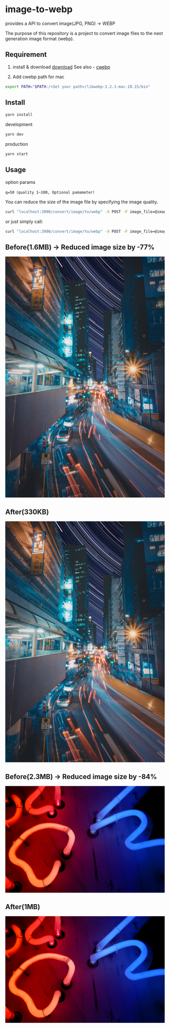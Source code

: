 # image-to-webp

provides a API to convert image(JPG, PNG) -> WEBP

The purpose of this repository is a project to convert image files to the next generation image format (webp).

## Requirement

1. install & download  [download](https://developers.google.com/speed/webp/download)
See also - [cwebp](https://developers.google.com/speed/webp)

2. Add cwebp path
for mac
```bash
export PATH="$PATH:/<Set your path>/libwebp-1.2.1-mac-10.15/bin"
```

## Install
```bash
yarn install
```

development
```bash
yarn dev
```

production
```bash
yarn start
```

## Usage
option params
```
q=50（quality 1~100, Optional pamameter）
```

You can reduce the size of the image file by specifying the image quality.
```bash
curl "localhost:3000/convert/image/to/webp" -X POST -F image_file=@image.png -F q=75 -o image.webp
```
or just simply call:
```bash
curl "localhost:3000/convert/image/to/webp" -X POST -F image_file=@image.png -o image.webp
```




## Before(1.6MB) → Reduced image size by -77%
![thomas-chan-a3wiRpcBmgY-unsplash.jpg](./docs/images/before/thomas-chan-a3wiRpcBmgY-unsplash.jpg)
## After(330KB)
![thomas-chan-a3wiRpcBmgY-unsplash.webp](./docs/images/after/thomas-chan-a3wiRpcBmgY-unsplash.webp)

## Before(2.3MB) → Reduced image size by -84%
![lubo-minar-j2RgHfqKhCM-unsplash.jpg](./docs/images/before/lubo-minar-j2RgHfqKhCM-unsplash.jpg)
## After(1MB)
![lubo-minar-j2RgHfqKhCM-unsplash.webp](./docs/images/before/lubo-minar-j2RgHfqKhCM-unsplash.jpg)